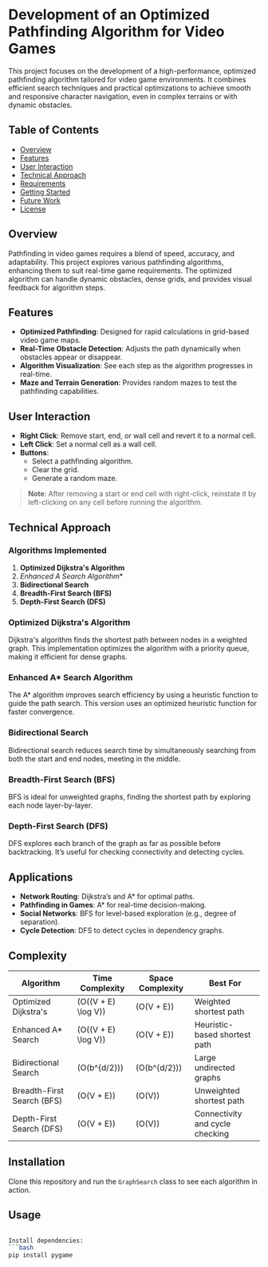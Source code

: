 # Development of an Optimized Pathfinding Algorithm for Video Games

This project focuses on the development of a high-performance, optimized pathfinding algorithm tailored for video game environments. It combines efficient search techniques and practical optimizations to achieve smooth and responsive character navigation, even in complex terrains or with dynamic obstacles.

## Table of Contents
- [Overview](#overview)
- [Features](#features)
- [User Interaction](#user-interaction)
- [Technical Approach](#technical-approach)
- [Requirements](#requirements)
- [Getting Started](#getting-started)
- [Future Work](#future-work)
- [License](#license)

## Overview
Pathfinding in video games requires a blend of speed, accuracy, and adaptability. This project explores various pathfinding algorithms, enhancing them to suit real-time game requirements. The optimized algorithm can handle dynamic obstacles, dense grids, and provides visual feedback for algorithm steps.

## Features
- **Optimized Pathfinding**: Designed for rapid calculations in grid-based video game maps.
- **Real-Time Obstacle Detection**: Adjusts the path dynamically when obstacles appear or disappear.
- **Algorithm Visualization**: See each step as the algorithm progresses in real-time.
- **Maze and Terrain Generation**: Provides random mazes to test the pathfinding capabilities.
  
## User Interaction
- **Right Click**: Remove start, end, or wall cell and revert it to a normal cell.
- **Left Click**: Set a normal cell as a wall cell.
- **Buttons**:
  - Select a pathfinding algorithm.
  - Clear the grid.
  - Generate a random maze.

> **Note**: After removing a start or end cell with right-click, reinstate it by left-clicking on any cell before running the algorithm.

## Technical Approach
### Algorithms Implemented
1. **Optimized Dijkstra's Algorithm**
2. **Enhanced A* Search Algorithm**
3. **Bidirectional Search**
4. **Breadth-First Search (BFS)**
5. **Depth-First Search (DFS)**


### Optimized Dijkstra's Algorithm
Dijkstra's algorithm finds the shortest path between nodes in a weighted graph. This implementation optimizes the algorithm with a priority queue, making it efficient for dense graphs.

### Enhanced A* Search Algorithm
The A* algorithm improves search efficiency by using a heuristic function to guide the path search. This version uses an optimized heuristic function for faster convergence.

### Bidirectional Search
Bidirectional search reduces search time by simultaneously searching from both the start and end nodes, meeting in the middle.

### Breadth-First Search (BFS)
BFS is ideal for unweighted graphs, finding the shortest path by exploring each node layer-by-layer.

### Depth-First Search (DFS)
DFS explores each branch of the graph as far as possible before backtracking. It’s useful for checking connectivity and detecting cycles.

## Applications
- **Network Routing**: Dijkstra’s and A* for optimal paths.
- **Pathfinding in Games**: A* for real-time decision-making.
- **Social Networks**: BFS for level-based exploration (e.g., degree of separation).
- **Cycle Detection**: DFS to detect cycles in dependency graphs.

## Complexity
| Algorithm                  | Time Complexity | Space Complexity | Best For                         |
|----------------------------|-----------------|------------------|----------------------------------|
| Optimized Dijkstra's       | \(O((V + E) \log V)\) | \(O(V + E)\) | Weighted shortest path          |
| Enhanced A* Search         | \(O((V + E) \log V)\) | \(O(V + E)\) | Heuristic-based shortest path   |
| Bidirectional Search       | \(O(b^{d/2})\) | \(O(b^{d/2})\)  | Large undirected graphs         |
| Breadth-First Search (BFS) | \(O(V + E)\)   | \(O(V)\)        | Unweighted shortest path        |
| Depth-First Search (DFS)   | \(O(V + E)\)   | \(O(V)\)        | Connectivity and cycle checking |

## Installation
Clone this repository and run the `GraphSearch` class to see each algorithm in action.

## Usage
```bash

Install dependencies:
```bash
pip install pygame
